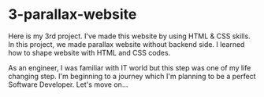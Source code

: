 # 3-parallax-website

Here is my 3rd project. I've made this website by using HTML & CSS skills. 
In this project, we made parallax website without backend side.
I learned how to shape website with HTML and CSS codes.


As an engineer, I was familiar with IT world but this step was one of my life changing step. 
I'm beginning to a journey which I'm planning to be a perfect Software Developer.
Let's move on...

